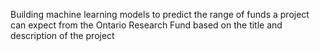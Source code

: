 Building machine learning models to predict the range of funds a project can expect from the Ontario Research Fund based on the title and description of the project 
